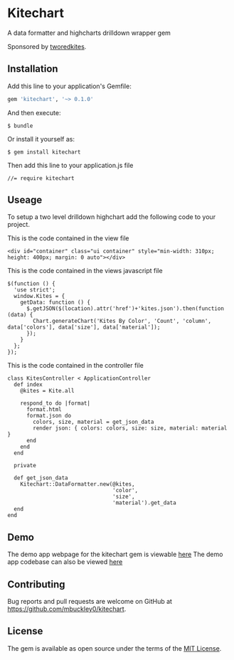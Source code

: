 # Kitechart
A data formatter and highcharts drilldown wrapper gem

Sponsored by [tworedkites](http://tworedkites.com/).

## Installation

Add this line to your application's Gemfile:

```ruby
gem 'kitechart', '~> 0.1.0'
```

And then execute:

    $ bundle

Or install it yourself as:

    $ gem install kitechart

Then add this line to your application.js file

```
//= require kitechart
```

## Useage

To setup a two level drilldown highchart add the following code to your project.

This is the code contained in the view file

```
<div id="container" class="ui container" style="min-width: 310px; height: 400px; margin: 0 auto"></div>
```

This is the code contained in the views javascript file

```
$(function () {
  'use strict';
  window.Kites = {
    getData: function () {
      $.getJSON($(location).attr('href')+'kites.json').then(function (data) {
        Chart.generateChart('Kites By Color', 'Count', 'column', data['colors'], data['size'], data['material']);
      });
    }
  };
});
```

This is the code contained in the controller file

```
class KitesController < ApplicationController
  def index
    @kites = Kite.all

    respond_to do |format|
      format.html
      format.json do
        colors, size, material = get_json_data
        render json: { colors: colors, size: size, material: material }
      end
    end
  end

  private

  def get_json_data
    Kitechart::DataFormatter.new(@kites,
                                 'color',
                                 'size',
                                 'material').get_data
  end
end
```

## Demo
The demo app webpage for the kitechart gem is viewable [here](https://protected-shore-59130.herokuapp.com/)
The demo app codebase can also be viewed [here](https://github.com/Mbuckley0/kitechart)

## Contributing

Bug reports and pull requests are welcome on GitHub at https://github.com/mbuckley0/kitechart.


## License

The gem is available as open source under the terms of the [MIT License](http://opensource.org/licenses/MIT).

